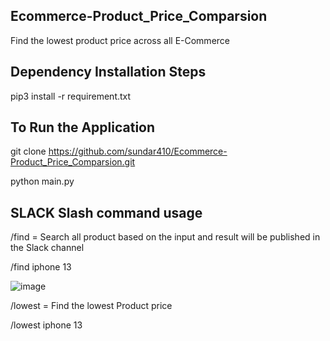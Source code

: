 ## Ecommerce-Product_Price_Comparsion

Find the lowest product price across all E-Commerce


## Dependency  Installation Steps 

pip3 install -r requirement.txt

## To Run the Application

git clone https://github.com/sundar410/Ecommerce-Product_Price_Comparsion.git

python main.py

## SLACK Slash command usage

/find = Search all product based on the input and result will be published in the Slack channel

/find iphone 13 


![image](https://user-images.githubusercontent.com/43734758/140679565-24ed231a-1e5f-433b-b2f8-94a29906a38d.png)



/lowest = Find the lowest Product price

/lowest iphone 13 




